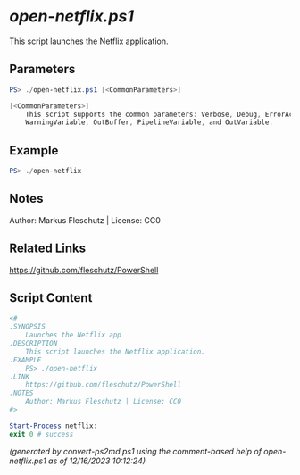 *open-netflix.ps1*
================

This script launches the Netflix application.

Parameters
----------
```powershell
PS> ./open-netflix.ps1 [<CommonParameters>]

[<CommonParameters>]
    This script supports the common parameters: Verbose, Debug, ErrorAction, ErrorVariable, WarningAction, 
    WarningVariable, OutBuffer, PipelineVariable, and OutVariable.
```

Example
-------
```powershell
PS> ./open-netflix

```

Notes
-----
Author: Markus Fleschutz | License: CC0

Related Links
-------------
https://github.com/fleschutz/PowerShell

Script Content
--------------
```powershell
<#
.SYNOPSIS
	Launches the Netflix app
.DESCRIPTION
	This script launches the Netflix application.
.EXAMPLE
	PS> ./open-netflix
.LINK
	https://github.com/fleschutz/PowerShell
.NOTES
	Author: Markus Fleschutz | License: CC0
#>

Start-Process netflix:
exit 0 # success
```

*(generated by convert-ps2md.ps1 using the comment-based help of open-netflix.ps1 as of 12/16/2023 10:12:24)*

